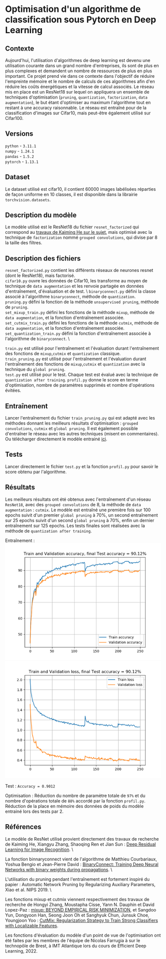 # Optimisation d'un algorithme de classification sous Pytorch en Deep Learning

## Contexte
Aujourd'hui, l'utilisation d'algorithmes de deep learning est devenu une utilisation courante dans un grand nombre d'entreprises, ils sont de plus en plus complexes et demandent un nombre de ressources de plus en plus important. Ce projet prend vie dans ce contexte dans l'objectif de réduire l'empreinte mémoire et le nombre de calculs de ces algorithmes afin d'en réduire les coûts énergétiques et la vitesse de calcul associés. Le réseau mis en place est un ResNet18 sur lequel on appliquera un ensemble de techniques d'optimisation (`pruning`, `quantization`, `factorization`, `data augmentation`), le but étant d'optimiser au maximum l'algorithme tout en restant à une accuracy raisonnable. Le réseau est entraîné pour de la classification d'images sur Cifar10, mais peut-être également utilisé sur Cifar100.

## Versions 
`python` - `3.11.1` \
`numpy` - `1.24.1` \
`pandas` - `1.5.2` \
`pytorch` - `1.13.1` 

## Dataset
Le dataset utilisé est cifar10, il contient 60000 images labélisées réparties de façon uniforme en 10 classes, il est disponible dans la librairie `torchvision.datasets`. 

## Description du modèle 
Le modèle utilisé est le ResNet18 du fichier `resnet_factorized` qui correspond au [travaux de Kaiming He sur le sujet](https://github.com/KaimingHe/deep-residual-networks), mais optimisé avec la technique de `factorization` nommé `grouped convolutions`, qui divise par 8 la taille des filtres. 

## Description des fichiers
`resnet_factorized.py` contient les différents réseaux de neurones resnet (dont le ResNet18), mais factorisé. \
`cifar10.py` ouvre les données de Cifar10, les transforme au moyen de technique de `data augmentation` et les renvoie partagée en données d'entraînement, d'évaluation et de test. \ 
`binaryconnect.py` défini la classe associé à l'algorithme `binaryconnect`, méthode de `quantization`. \
`pruning.py` défini la fonction de la méthode `unsupervised pruning`, méthode de `pruning`. \
`set_mixup_train.py` défini les fonctions de la méthode `mixup`, méthode de `data augmentation`, et la fonction d'entraînement associée. \
`set_cutmix_train.py` défini les fonctions de la méthode `cutmix`, méthode de `data augmentation`, et la fonction d'entraînement associée. \
`set_quantization_train.py` défini la fonction d'entraînement associée à l'algorithme de `binaryconnect`. \

`train.py` est utilisé pour l'entraînement et l'évaluation durant l'entraînement des fonctions de `mixup`,`cutmix` et `quantization` classique. \
`train_pruning.py` est utilisé pour l'entraînement et l'évaluation durant l'entraînement des fonctions de `mixup`,`cutmix` et `quantization` avec la technique du `global pruning`. \
`test.py` est utilisé pour le test. Chaque test est évalué avec la technique de `quantization after training`. 
`profil.py` donne le score en terme d'optimisation, nombre de paramètres supprimés et nombre d'opérations évitées. 

## Entraînement 
Lancer l'entraînement du fichier `train_pruning.py` qui est adapté avec les méthodes donnant les meilleurs résultats d'optimisation : `grouped convolutions`, `cutmix` et `global pruning`. Il est également possible d'entraîner le réseau avec les autres techniques (misent en commentaires).\
Ou télécharger directement le modèle entrainé [ici](https://www.dropbox.com/scl/fo/jkhgykmn42nfe315tzd89/h?dl=0&rlkey=pviatnwma4ng37jcjf4sisxt9).

## Tests
Lancer directement le fichier `test.py` et la fonction `profil.py` pour savoir le score obtenu par l'algorithme. 

## Résultats
Les meilleurs résultats ont été obtenus avec l'entraînement d'un réseau `ResNet18`, avec des `grouped convolutions` de 8, la méthode de `data augmentation` : `cutmix`. Le modèle est entraîné une première fois sur 100 epochs suivit d'un premier `global pruning` à 70%, un second entraînement sur 25 epochs suivit d'un second `global pruning` à 70%, enfin un dernier entraînement sur 125 epochs. Les tests finales sont réalisées avec la méthode de `quantization after training`. 

Entraînement : \
![accuracy](results/accuracy.png) 
![loss](results/loss.png) 

Test :
`Accuracy = 0.9012`

Optimisation : 
Réduction du nombre de paramètre totale de `97%` et du nombre d'opérations totale de `88%` accordé par la fonction `profil.py`. Réduction de la place en mémoire des données de poids du modèle entrainé lors des tests par 2. 

## Références 
Le modèle de ResNet utilisé provient directement des travaux de recherche de Kaiming He, Xiangyu Zhang, Shaoqing Ren et Jian Sun : [Deep Residual Learning for Image Recognition](https://arxiv.org/pdf/1512.03385.pdf). \

La fonction binnaryconnect vient de l'algorithme de Matthieu Courbariaux, Yoshua Bengio et Jean-Pierre David : [BinaryConnect: Training Deep Neural Networks with binary weights during propagations](https://arxiv.org/pdf/1511.00363.pdf). \

L'utilisation du pruning pendant l'entraînement est fortement inspiré du papier : Automatic Network Pruning by Regularizing Auxiliary Parameters, Xiao et al. NIPS 2019. \

Les fonctions mixup et cutmix viennent respectivement des travaux de recherche de Hongyi Zhang, Moustapha Cisse, Yann N. Dauphin et David Lopez-Paz : [mixup: BEYOND EMPIRICAL RISK MINIMIZATION](https://arxiv.org/pdf/1710.09412v2.pdf), et Sangdoo Yun, Dongyoon Han, Seong Joon Oh et Sanghyuk Chun, Junsuk Choe, Youngjoon Yoo : [CutMix: Regularization Strategy to Train Strong Classifiers
with Localizable Features](https://arxiv.org/pdf/1905.04899.pdf). 

Les fonctions d'évaluation du modèle d'un point de vue de l'optimisation ont été faites par les membres de l'équipe de Nicolas Farrugia à sur le technopôle de Brest, à IMT Atlantique lors du cours de Efficient Deep Learning, 2022. 
